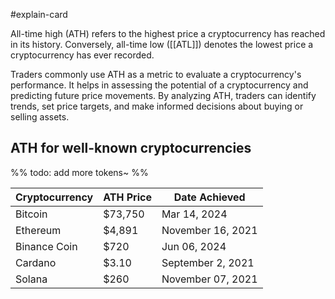 #explain-card 

All-time high (ATH) refers to the highest price a cryptocurrency has reached in its history. Conversely, all-time low ([[ATL]]) denotes the lowest price a cryptocurrency has ever recorded.

Traders commonly use ATH as a metric to evaluate a cryptocurrency's performance. It helps in assessing the potential of a cryptocurrency and predicting future price movements. By analyzing ATH, traders can identify trends, set price targets, and make informed decisions about buying or selling assets.

## ATH for well-known cryptocurrencies

%% todo: add more tokens~ %%

| Cryptocurrency | ATH Price | Date Achieved     |
| -------------- | --------- | ----------------- |
| Bitcoin        | $73,750   | Mar 14, 2024      |
| Ethereum       | $4,891    | November 16, 2021 |
| Binance Coin   | $720      | Jun 06, 2024      |
| Cardano        | $3.10     | September 2, 2021 |
| Solana         | $260      | November 07, 2021 |
